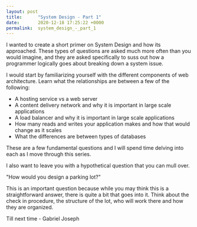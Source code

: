 ```yaml
---
layout: post
title:      "System Design - Part 1"
date:       2020-12-18 17:25:22 +0000
permalink:  system_design_-_part_1
---
```



I wanted to create a short primer on System Design and how its approached.  These types of questions are asked much more often than you would imagine, and they are asked specifically to suss out how a programmer logically goes about breaking down a system issue.

I would start by familiarizing yourself with the different components of web architecture.  Learn what the relationships are between a few of the following:

* A hosting service vs a web server
* A content delivery network and why it is important in large scale applications
* A load balancer and why it is important in large scale applications
* How many reads and writes your application makes and how that would change as it scales
* What the differences are between types of databases

These are a few fundamental questions and I will spend time delving into each as I move through this series.

I also want to leave you with a hypothetical question that you can mull over.

"How would you design a parking lot?"

This is an important question because while you may think this is a straightforward answer, there is quite a bit that goes into it.  Think about the check in procedure, the structure of the lot, who will work there and how they are organized.


Till next time  - Gabriel Joseph
